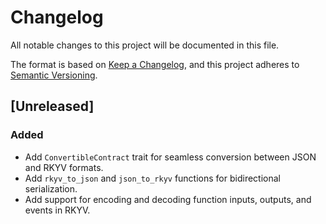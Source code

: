 # Changelog

All notable changes to this project will be documented in this file.

The format is based on [Keep a Changelog](https://keepachangelog.com/en/1.0.0/),
and this project adheres to [Semantic Versioning](https://semver.org/spec/v2.0.0.html).

## [Unreleased]

### Added

- Add `ConvertibleContract` trait for seamless conversion between JSON and RKYV formats.
- Add `rkyv_to_json` and `json_to_rkyv` functions for bidirectional serialization.
- Add support for encoding and decoding function inputs, outputs, and events in RKYV.
